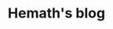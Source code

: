 ---
title: Hemath's blog
keywords:
    - Hemath's blog
    - DJ Hemath
    - Hemath blog
    - hemath.dev blog
    - djhemath blog
    - djhemath webassembly
    - hemath mentor
og_image: https://firebasestorage.googleapis.com/v0/b/djhemath-site.firebasestorage.app/o/og-blog.png?alt=media&token=2f85e4be-5535-489f-9bae-761c4b272c5f
excerpt: I write about tech, guides, life and experience.
---